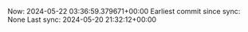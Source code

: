 Now: 2024-05-22 03:36:59.379671+00:00 Earliest commit since sync: None Last sync: 2024-05-20 21:32:12+00:00

